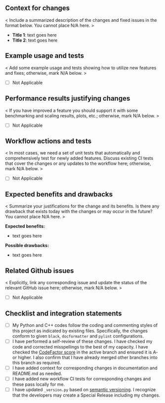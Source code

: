 ## Context for changes

< Include a summarized description of the changes and fixed issues in the format below. You cannot place N/A here. >

- **Title 1**: 
    text goes here
- **Title 2**: 
    text goes here   

## Example usage and tests

< Add some example usage and tests showing how to utilize new features and fixes; otherwise, mark N/A below. >
- [ ] Not Applicable


## Performance results justifying changes

< If you have improved a feature you should support it with some benchmarking and scaling results, plots, etc.; otherwise, mark N/A below. >
- [ ] Not Applicable

## Workflow actions and tests

< In most cases, we need a set of unit tests that automatically and comprehensively test for newly added features. Discuss existing CI tests that cover the changes or any updates to the workflow here; otherwise, mark N/A below. >

- [ ] Not Applicable


## Expected benefits and drawbacks

< Summarize your justifications for the change and its benefits. Is there any drawback that exists today with the changes or may occur in the future? You cannot place N/A here. >

**Expected benefits:**
- text goes here

**Possible drawbacks:**
- text goes here

## Related Github issues

< Explicitly, link any corresponding issue and update the status of the relevant GitHub issue here; otherwise, mark N/A below. >
- [ ] Not Applicable

## Checklist and integration statements

- [ ] My Python and C++ codes follow the coding and commenting styles of this project as indicated by existing files. Specifically, the changes conform to given `black`, `docformatter` and `pylint` configurations. 
- [ ] I have performed a self-review of these changes. I have checked my code and corrected misspellings to the best of my capacity. I have checked the [CodeFactor score](https://www.codefactor.io/repository/github/xanaduai/flamingpy/branches) in the active branch and ensured it is A- or higher. I also confirm that I have already merged other branches into this branch as required.
- [ ] I have added context for corresponding changes in documentation and README.md as needed.
- [ ] I have added new workflow CI tests for corresponding changes and these pass locally for me.
- [ ] I have updated `_version.py` based on [semantic versioning](https://semver.org/). I recognize that the developers may create a Special Release including my changes.
